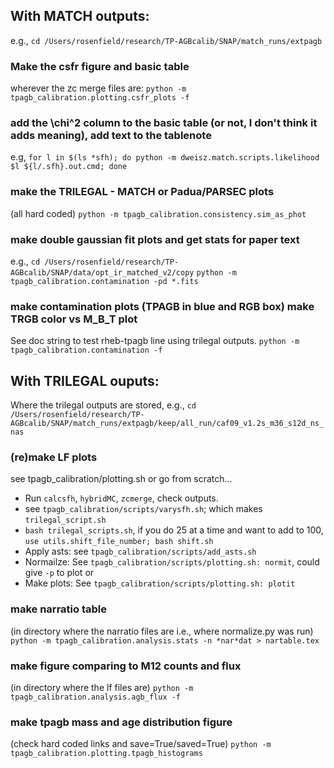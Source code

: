 ## With MATCH outputs:
e.g.,
```cd /Users/rosenfield/research/TP-AGBcalib/SNAP/match_runs/extpagb```
### Make the csfr figure and basic table
wherever the zc merge files are:
``` python -m tpagb_calibration.plotting.csfr_plots -f ```

### add the \chi^2 column to the basic table (or not, I don't think it adds meaning), add text to the tablenote
e.g,
```for l in $(ls *sfh); do python -m dweisz.match.scripts.likelihood $l ${l/.sfh}.out.cmd; done ```

### make the TRILEGAL - MATCH or Padua/PARSEC plots
(all hard coded)
```python -m tpagb_calibration.consistency.sim_as_phot```

### make double gaussian fit plots and get stats for paper text
e.g.,
``` cd /Users/rosenfield/research/TP-AGBcalib/SNAP/data/opt_ir_matched_v2/copy ```
``` python -m tpagb_calibration.contamination -pd *.fits ```

### make contamination plots (TPAGB in blue and RGB box) make TRGB color vs M_B_T plot
See doc string to test rheb-tpagb line using trilegal outputs.
``` python -m tpagb_calibration.contamination -f ```

## With TRILEGAL ouputs:
Where the trilegal outputs are stored, e.g.,
``` cd /Users/rosenfield/research/TP-AGBcalib/SNAP/match_runs/extpagb/keep/all_run/caf09_v1.2s_m36_s12d_ns_nas ```
### (re)make LF plots
see tpagb_calibration/plotting.sh or go from scratch...
* Run ```calcsfh```, ```hybridMC```, ```zcmerge```, check outputs.
* see ```tpagb_calibration/scripts/varysfh.sh```; which makes ```trilegal_script.sh```
* ```bash trilegal_scripts.sh```, if you do 25 at a time and want to add to 100, ```use utils.shift_file_number; bash shift.sh```
* Apply asts: see ```tpagb_calibration/scripts/add_asts.sh```
* Normailze: See ```tpagb_calibration/scripts/plotting.sh: normit```, could give ```-p``` to plot or
* Make plots: See ```tpagb_calibration/scripts/plotting.sh: plotit```

### make narratio table
(in directory where the narratio files are i.e., where normalize.py was run)
``` python -m tpagb_calibration.analysis.stats -n *nar*dat > nartable.tex ```

### make figure comparing to M12 counts and flux
(in directory where the lf files are)
``` python -m tpagb_calibration.analysis.agb_flux -f ```

### make tpagb mass and age distribution figure
(check hard coded links and save=True/saved=True)
```python -m tpagb_calibration.plotting.tpagb_histograms```
